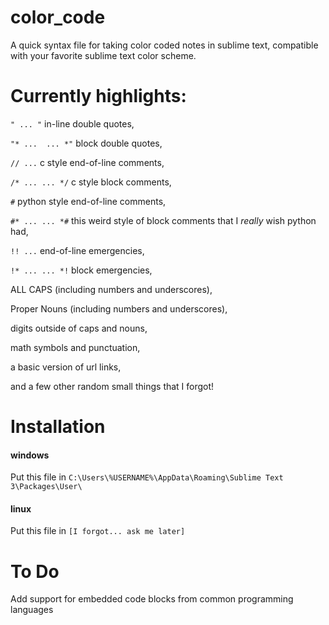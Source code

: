 # color_code
A quick syntax file for taking color coded notes in sublime text, compatible with your favorite sublime text color scheme.

# Currently highlights:

`" ... "` in-line double quotes,

`"* ... 
... *"` block double quotes,

`// ...` c style end-of-line comments,

`/* ...
... */` c style block comments,

`#` python style end-of-line comments,

`#* ...
... *#` this weird style of block comments that I *really* wish python had,

`!! ...` end-of-line emergencies,

`!* ...
... *!` block emergencies,

ALL CAPS (including numbers and underscores),

Proper Nouns (including numbers and underscores),

digits outside of caps and nouns,

math symbols and punctuation,

a basic version of url links,

and a few other random small things that I forgot!

# Installation
#### windows
Put this file in ``C:\Users\%USERNAME%\AppData\Roaming\Sublime Text 3\Packages\User\``
#### linux
Put this file in ``[I forgot... ask me later]``

# To Do

Add support for embedded code blocks from common programming languages
